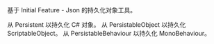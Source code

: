 基于 Initial Feature - Json 的持久化对象工具。

从 Persistent 以持久化 C# 对象。
从 PersistableObject 以持久化 ScriptableObject。
从 PersistableBehaviour 以持久化 MonoBehaviour。
